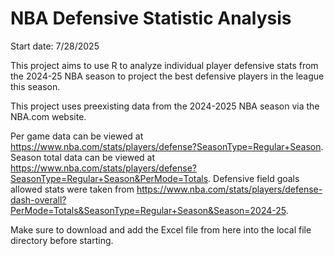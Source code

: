 # NBA Defensive Statistic Analysis

Start date: 7/28/2025

This project aims to use R to analyze individual player defensive stats from the 2024-25 NBA season to project the best defensive players in the league this season. 

This project uses preexisting data from the 2024-2025 NBA season via the NBA.com website.

Per game data can be viewed at https://www.nba.com/stats/players/defense?SeasonType=Regular+Season. 
Season total data can be viewed at https://www.nba.com/stats/players/defense?SeasonType=Regular+Season&PerMode=Totals. 
Defensive field goals allowed stats were taken from https://www.nba.com/stats/players/defense-dash-overall?PerMode=Totals&SeasonType=Regular+Season&Season=2024-25.

Make sure to download and add the Excel file from here into the local file directory before starting.
